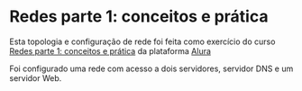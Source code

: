 # Redes parte 1: conceitos e prática

Esta topologia e configuração de rede foi feita como exercício do curso [Redes parte 1: conceitos e prática](https://cursos.alura.com.br/course/redes-introducao) da plataforma [Alura](alura.com.br)

Foi configurado uma rede com acesso a dois servidores, servidor DNS e um servidor Web.
